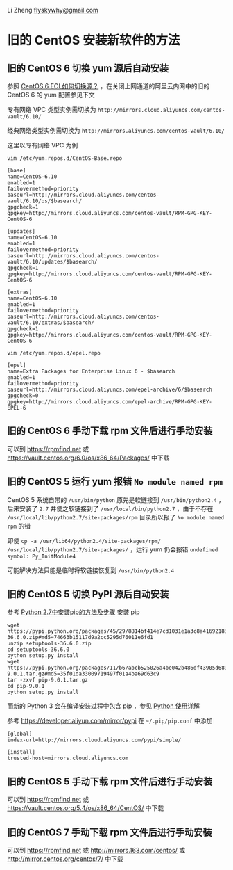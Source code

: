 Li Zheng flyskywhy@gmail.com

# 旧的 CentOS 安装新软件的方法
## 旧的 CentOS 6 切换 yum 源后自动安装
参照 [CentOS 6 EOL如何切换源？](https://help.aliyun.com/zh/ecs/user-guide/change-the-centos-6-source-address) ，在关闭上网通道的阿里云内网中的旧的 CentOS 6 的 yum 配置参见下文

专有网络 VPC 类型实例需切换为 `http://mirrors.cloud.aliyuncs.com/centos-vault/6.10/`

经典网络类型实例需切换为 `http://mirrors.aliyuncs.com/centos-vault/6.10/`

这里以专有网络 VPC 为例

    vim /etc/yum.repos.d/CentOS-Base.repo


```
[base]
name=CentOS-6.10
enabled=1
failovermethod=priority
baseurl=http://mirrors.cloud.aliyuncs.com/centos-vault/6.10/os/$basearch/
gpgcheck=1
gpgkey=http://mirrors.cloud.aliyuncs.com/centos-vault/RPM-GPG-KEY-CentOS-6

[updates]
name=CentOS-6.10
enabled=1
failovermethod=priority
baseurl=http://mirrors.cloud.aliyuncs.com/centos-vault/6.10/updates/$basearch/
gpgcheck=1
gpgkey=http://mirrors.cloud.aliyuncs.com/centos-vault/RPM-GPG-KEY-CentOS-6

[extras]
name=CentOS-6.10
enabled=1
failovermethod=priority
baseurl=http://mirrors.cloud.aliyuncs.com/centos-vault/6.10/extras/$basearch/
gpgcheck=1
gpgkey=http://mirrors.cloud.aliyuncs.com/centos-vault/RPM-GPG-KEY-CentOS-6
```

    vim /etc/yum.repos.d/epel.repo

```
[epel]
name=Extra Packages for Enterprise Linux 6 - $basearch
enabled=1
failovermethod=priority
baseurl=http://mirrors.cloud.aliyuncs.com/epel-archive/6/$basearch
gpgcheck=0
gpgkey=http://mirrors.cloud.aliyuncs.com/epel-archive/RPM-GPG-KEY-EPEL-6
```

## 旧的 CentOS 6 手动下载 rpm 文件后进行手动安装
可以到 <https://rpmfind.net> 或 <https://vault.centos.org/6.0/os/x86_64/Packages/> 中下载

## 旧的 CentOS 5 运行 yum 报错 `No module named rpm`
CentOS 5 系统自带的 `/usr/bin/python` 原先是软链接到 `/usr/bin/python2.4` ，后来安装了 `2.7` 并使之软链接到了 `/usr/local/bin/python2.7` ，由于不存在 `/usr/local/lib/python2.7/site-packages/rpm` 目录所以报了 `No module named rpm` 的错

即使 `cp -a /usr/lib64/python2.4/site-packages/rpm/ /usr/local/lib/python2.7/site-packages/` ，运行 yum 仍会报错 `undefined symbol: Py_InitModule4`

可能解决方法只能是临时将软链接恢复到 `/usr/bin/python2.4`

## 旧的 CentOS 5 切换 PyPI 源后自动安装
参考 [Python 2.7中安装pip的方法及步骤](https://www.cjavapy.com/article/826/) 安装 pip
```
wget https://pypi.python.org/packages/45/29/8814bf414e7cd1031e1a3c8a4169218376e284ea2553cc0822a6ea1c2d78/setuptools-36.6.0.zip#md5=74663b15117d9a2cc5295d76011e6fd1
unzip setuptools-36.6.0.zip
cd setuptools-36.6.0
python setup.py install
wget https://pypi.python.org/packages/11/b6/abcb525026a4be042b486df43905d6893fb04f05aac21c32c638e939e447/pip-9.0.1.tar.gz#md5=35f01da33009719497f01a4ba69d63c9
tar -zxvf pip-9.0.1.tar.gz
cd pip-9.0.1
python setup.py install
```

而新的 Python 3 会在编译安装过程中包含 pip ，参见 [Python 使用详解](../../Tool/编程语言/Python/Python使用详解.md)

参考 <https://developer.aliyun.com/mirror/pypi> 在 `~/.pip/pip.conf` 中添加
```
[global]
index-url=http://mirrors.cloud.aliyuncs.com/pypi/simple/

[install]
trusted-host=mirrors.cloud.aliyuncs.com
```

## 旧的 CentOS 5 手动下载 rpm 文件后进行手动安装
可以到 <https://rpmfind.net> 或 <https://vault.centos.org/5.4/os/x86_64/CentOS/> 中下载

## 旧的 CentOS 7 手动下载 rpm 文件后进行手动安装
可以到 <https://rpmfind.net> 或 <http://mirrors.163.com/centos/> 或 <http://mirror.centos.org/centos/7/> 中下载
